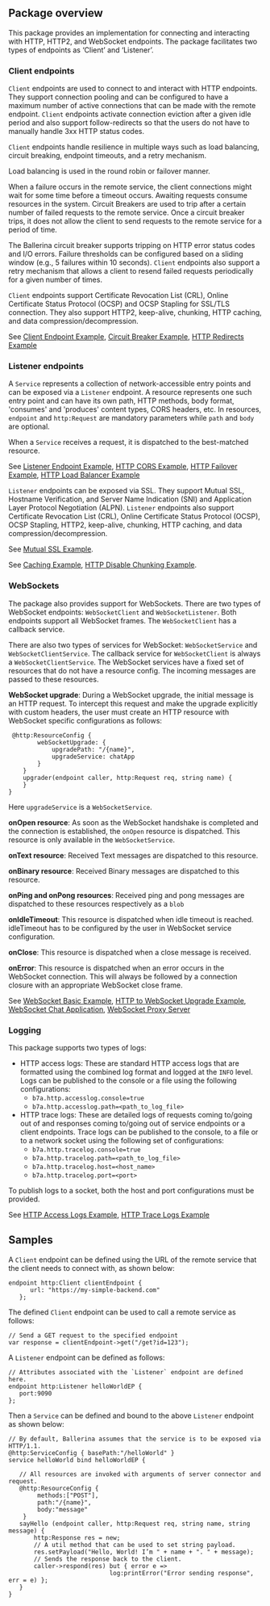 ## Package overview

This package provides an implementation for connecting and interacting with HTTP, HTTP2, and WebSocket endpoints. The package facilitates two types of endpoints as ‘Client’ and ‘Listener’. 

### Client endpoints

`Client` endpoints are used to connect to and interact with HTTP endpoints. They support connection pooling and can be configured to have a maximum number of active connections that can be made with the remote endpoint. `Client` endpoints activate connection eviction after a given idle period and also support follow-redirects so that the users do not have to manually handle 3xx HTTP status codes. 

`Client` endpoints handle resilience in multiple ways such as load balancing, circuit breaking, endpoint timeouts, and a retry mechanism.

Load balancing is used in the round robin or failover manner. 

When a failure occurs in the remote service, the client connections might wait for some time before a timeout occurs. Awaiting requests consume resources in the system. Circuit Breakers are used to trip after a certain number of failed requests to the remote service. Once a circuit breaker trips, it does not allow the client to send requests to the remote service for a period of time.

The Ballerina circuit breaker supports tripping on HTTP error status codes and I/O errors. Failure thresholds can be configured based on a sliding window (e.g., 5 failures within 10 seconds). `Client` endpoints also support a retry mechanism that allows a client to resend failed requests periodically for a given number of times.

`Client` endpoints support Certificate Revocation List (CRL), Online Certificate Status Protocol (OCSP) and OCSP Stapling for SSL/TLS connection. They also support HTTP2, keep-alive, chunking, HTTP caching, and data compression/decompression. 

See [Client Endpoint Example](https://ballerina.io/learn/by-example/http-client-endpoint.html), [Circuit Breaker Example](https://ballerina.io/learn/by-example/http-circuit-breaker.html), [HTTP Redirects Example](https://ballerina.io/learn/by-example/http-redirects.html)

### Listener endpoints

A `Service` represents a collection of network-accessible entry points and can be exposed via a `Listener` endpoint. A resource represents one such entry point and can have its own path, HTTP methods, body format, 'consumes' and 'produces' content types, CORS headers, etc. In resources, `endpoint` and `http:Request` are mandatory parameters while `path` and `body` are optional. 

When a `Service` receives a request, it is dispatched to the best-matched resource.


See [Listener Endpoint Example](https://ballerina.io/learn/by-example/http-data-binding.html), [HTTP CORS Example](https://ballerina.io/learn/by-example/http-cors.html), [HTTP Failover Example](https://ballerina.io/learn/by-example/http-failover.html), [HTTP Load Balancer Example](https://ballerina.io/learn/by-example/http-load-balancer.html)

`Listener` endpoints can be exposed via SSL. They support Mutual SSL, Hostname Verification, and Server Name Indication (SNI) and Application Layer Protocol Negotiation (ALPN). `Listener` endpoints also support Certificate Revocation List (CRL), Online Certificate Status Protocol (OCSP), OCSP Stapling, HTTP2, keep-alive, chunking, HTTP caching, and data compression/decompression. 

See [Mutual SSL Example](https://ballerina.io/learn/by-example/mutual-ssl.html).

See [Caching Example](https://ballerina.io/learn/by-example/caching.html), [HTTP Disable Chunking Example](https://ballerina.io/learn/by-example/http-disable-chunking.html).

### WebSockets

The package also provides support for WebSockets. There are two types of WebSocket endpoints: `WebSocketClient` and `WebSocketListener`. Both endpoints support all WebSocket frames. The `WebSocketClient` has a callback service.

There are also two types of services for WebSocket: `WebSocketService` and `WebSocketClientService`. The callback service for `WebSocketClient` is always a `WebSocketClientService`. The WebSocket services have a fixed set of resources that do not have a resource config. The incoming messages are passed to these resources.

**WebSocket upgrade**: During a WebSocket upgrade, the initial message is an HTTP request. To intercept this request and make the upgrade explicitly with custom headers, the user must create an HTTP resource with WebSocket specific configurations as follows:
```ballerina
 @http:ResourceConfig {
        webSocketUpgrade: {
            upgradePath: "/{name}",
            upgradeService: chatApp
        }
    }
    upgrader(endpoint caller, http:Request req, string name) {
    }
}
```
Here `upgradeService` is a `WebSocketService`.

**onOpen resource**: As soon as the WebSocket handshake is completed and the connection is established, the `onOpen` resource is dispatched. This resource is only available in the `WebSocketService`.

**onText resource**: Received Text messages are dispatched to this resource.

**onBinary resource**: Received Binary messages are dispatched to this resource.

**onPing and onPong resources**: Received ping and pong messages are dispatched to these resources respectively as a `blob`

**onIdleTimeout**: This resource is dispatched when idle timeout is reached. idleTimeout has to be configured by the user in WebSocket service configuration.

**onClose**: This resource is dispatched when a close message is received.

**onError**: This resource is dispatched when an error occurs in the WebSocket connection. This will always be followed by a connection closure with an appropriate WebSocket close frame.

See [WebSocket Basic Example](https://ballerina.io/learn/by-example/websocket-basic-sample.html), 
[HTTP to WebSocket Upgrade Example](https://ballerina.io/learn/by-example/http-to-websocket-upgrade.html),
[WebSocket Chat Application](https://ballerina.io/learn/by-example/websocket-chat-application.html), 
[WebSocket Proxy Server](https://ballerina.io/learn/by-example/websocket-proxy-server.html) 

### Logging

This package supports two types of logs:
- HTTP access logs: These are standard HTTP access logs that are formatted using the combined log format and logged at the `INFO` level. Logs can be published to the console or a file using the following configurations:
    - `b7a.http.accesslog.console=true`
    - `b7a.http.accesslog.path=<path_to_log_file>`
- HTTP trace logs: These are detailed logs of requests coming to/going out of and responses coming to/going out of service endpoints or a client endpoints. Trace logs can be published to the console, to a file or to a network socket using the following set of configurations:
    - `b7a.http.tracelog.console=true`
    - `b7a.http.tracelog.path=<path_to_log_file>`
    - `b7a.http.tracelog.host=<host_name>`
    - `b7a.http.tracelog.port=<port>`
    
To publish logs to a socket, both the host and port configurations must be provided.  

See [HTTP Access Logs Example](https://ballerina.io/learn/by-example/http-access-logs.html), [HTTP Trace Logs Example](https://ballerina.io/learn/by-example/http-trace-logs.html)

## Samples

A `Client` endpoint can be defined using the URL of the remote service that the client needs to connect with, as shown below:

``` ballerina
endpoint http:Client clientEndpoint {
      url: "https://my-simple-backend.com"
   };
```
The defined `Client` endpoint can be used to call a remote service as follows:

``` ballerina
// Send a GET request to the specified endpoint
var response = clientEndpoint->get("/get?id=123");
```

A `Listener` endpoint can be defined as follows:

```ballerina
// Attributes associated with the `Listener` endpoint are defined here.
endpoint http:Listener helloWorldEP {
   port:9090
};
```

Then a `Service` can be defined and bound to the above `Listener` endpoint as shown below:

```ballerina
// By default, Ballerina assumes that the service is to be exposed via HTTP/1.1.
@http:ServiceConfig { basePath:"/helloWorld" }
service helloWorld bind helloWorldEP {

   // All resources are invoked with arguments of server connector and request.
   @http:ResourceConfig {
        methods:["POST"],
        path:"/{name}",
        body:"message"
    }
   sayHello (endpoint caller, http:Request req, string name, string message) {
       http:Response res = new;
       // A util method that can be used to set string payload.
       res.setPayload("Hello, World! I’m " + name + ". " + message);
       // Sends the response back to the client.
       caller->respond(res) but { error e => 
                            log:printError("Error sending response", err = e) };
   }
}
```
